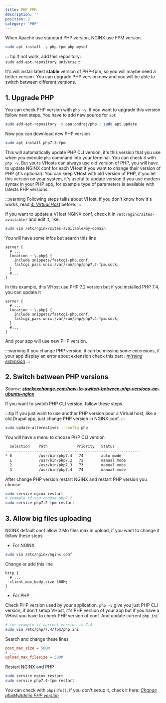 ```yaml
---
title: PHP FPM
description: ''
position: 2
category: 'PHP'
---
```


When Apache use standard PHP version, NGINX use FPM version.

```bash
sudo apt install -y php-fpm php-mysql
```

::: tip
If not work, add this repository:  
`sudo add-apt-repository universe`
:::

It's will install latest **stable** version of PHP-fpm, so you will maybe need a better version. You can upgrade PHP version now and you will be able to switch between different versions.

## 1. Upgrade PHP

You can check PHP version with `php -v`, if you want to upgrade this version follow next steps. You have to add new source for `apt`

```bash
sudo add-apt-repository -y ppa:ondrej/php ; sudo apt update
```

Now you can download new PHP version

```bash
sudo apt install php7.3-fpm
```

This will automatically update PHP CLI version, it's this version that you use when you execute `php` command into your terminal. You can check it with `php -v`. But yours VHosts can always use old version of PHP, you will have to update NGINX conf for each VHost if you want to change their version of PHP (it's optional). You can keep VHost with old version of PHP, if you let this version on your system, it's useful to update version if you use modern syntax in your PHP app, for example type of parameters is available with latests PHP versions.

:::warning
Following steps talks about VHost, if you don't know how it's works, read [*4. Virtual Host*](/guides/linux/lemp/#_4-virtual-host) before.
:::

If you want to update a VHost NGINX conf, check it in `/etc/nginx/sites-available/` and edit it, like:

```bash
sudo vim /etc/nginx/sites-available/my-domain
```

You will have some infos but search this line

```nginx {5}
server {
  # ...
  location ~ \.php$ {
    include snippets/fastcgi-php.conf;
    fastcgi_pass unix:/var/run/php/php7.2-fpm.sock;
  }
  #...
}
```

In this example, this VHost use PHP 7.2 version but if you installed PHP 7.4, you can update it

```nginx {5}
server {
  # ...
  location ~ \.php$ {
    include snippets/fastcgi-php.conf;
    fastcgi_pass unix:/var/run/php/php7.4-fpm.sock;
  }
  #...
}
```

And your app will use new PHP version.

:::warning
If you change PHP version, it can be missing some extensions, if your app display an error about extension check this part : [*missing extension*](/guides/linux/phpmyadmin/#missing-extension)
:::

## 2. Switch between PHP versions

*Source: [**stackexchange.com/how-to-switch-between-php-versions-on-ubuntu-nginx**](https://magento.stackexchange.com/questions/272815/how-to-switch-between-php-versions-on-ubuntu-nginx)*

If you want to switch PHP CLI version, follow these steps

:::tip
If you just want to use another PHP version pour a Virtual host, like a old Drupal app, just change PHP version in NGINX conf.
:::

```bash
sudo update-alternatives --config php
```

You will have a menu to choose PHP CLI version

```bash
  Selection    Path             Priority   Status
------------------------------------------------------------
* 0            /usr/bin/php7.4   74        auto mode
  1            /usr/bin/php7.2   72        manual mode
  2            /usr/bin/php7.3   73        manual mode
  3            /usr/bin/php7.4   74        manual mode
```

After change PHP version restart NGINX and restart PHP version you choose

```bash
sudo service nginx restart
# example if you choose php7.2
sudo service php7.2-fpm restart
```

## 3. Allow big files uploading

NGINX default conf allow 2 Mo files max in upload, if you want to change it follow these steps

- For NGINX

```bash
sudo vim /etc/nginx/nginx.conf
```

Change or add this line

```nginx {3}
http {
  # ...
  client_max_body_size 500M;
}
```

- For PHP

Check PHP version used by your application, `php -v` give you just PHP CLI version, if don't setup VHost, it's PHP version of your app but if you have a VHost you have to check PHP version of conf. And update current `php.ini`

```bash
# for example if current version is 7.4
sudo vim /etc/php/7.4/fpm/php.ini
```

Search and change these lines

```ini
post_max_size = 500M
# ...
upload_max_filesize = 500M
```

Restart NGINX and PHP

```bash
sudo service nginx restart
sudo service php7.4-fpm restart
```

You can check with `phpinfo()`, if you don't setup it, check it here: [*Change phpMyAdmin PHP version*](/guides/linux/phpmyadmin/#_4-change-phpmyadmin-php-version)
